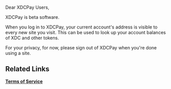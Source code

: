Dear XDCPay Users,

XDCPay is beta software. 

When you log in to XDCPay, your current account's address is visible to every new site you visit. This can be used to look up your account balances of XDC and other tokens.

For your privacy, for now, please sign out of XDCPay when you're done using a site.


## Related Links ##

**[Terms of Service](https://www.xinfin.org/disclaimer.php)**